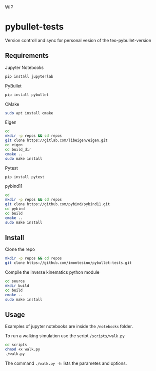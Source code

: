 WIP

# pybullet-tests
Version controll and sync for personal vesion of the teo-pybullet-version

## Requirements

Jupyter Notebooks
```bash
pip install jupyterlab
```

PyBullet
```bash
pip install pybullet
```

CMake
```bash
sudo apt install cmake
```

Eigen
```bash
cd
mkdir -p repos && cd repos
git clone https://gitlab.com/libeigen/eigen.git
cd eigen
cd build_dir
cmake ..
sudo make install
```

Pytest
```bash
pip install pytest
```

pybind11
```bash
cd
mkdir -p repos && cd repos
git clone https://github.com/pybind/pybind11.git
cd pybind
cd build
cmake ..
sudo make install
```


## Install

Clone the repo
```bash
mkdir -p repos && cd repos
git clone https://github.com/imontesino/pybullet-tests.git
```


Compile the inverse kinematics python module
```bash
cd source
mkdir build
cd build
cmake ..
sudo make install
```

## Usage

Examples of jupyter notebooks are inside the `/notebooks` folder.

To run a walking simulation use the script `/scripts/walk.py`

```bash
cd scripts
chmod +x walk.py
./walk.py
```

The command `./walk.py -h` lists the parametes and options.

